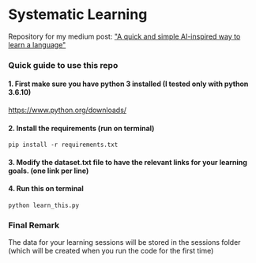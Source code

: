 # Systematic Learning 
Repository for my medium post: ["A quick and simple AI-inspired way to learn a language"](https://medium.com/@lucas.soares/a-quick-and-simple-ai-inspired-way-to-learn-a-language-e762754b8a5a)

### Quick guide to use this repo

#### 1. First make sure you have python 3 installed (I tested only with python 3.6.10)
https://www.python.org/downloads/

#### 2. Install the requirements (run  on terminal)
```
pip install -r requirements.txt
```

#### 3. Modify the dataset.txt file to have the relevant links for your learning goals. (one link per line)

#### 4. Run this on terminal
```
python learn_this.py
```

### Final Remark
The data for your learning sessions will be stored in the sessions folder (which will be created when you run the code for the first time)

